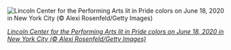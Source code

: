 
![Lincoln Center for the Performing Arts lit in Pride colors on June 18, 2020 in New York City (© Alexi Rosenfeld/Getty Images)](https://cn.bing.com//th?id=OHR.LCPAPride_EN-US5979726065_1920x1080.jpg&rf=LaDigue_1920x1080.jpg&pid=hp)

*[Lincoln Center for the Performing Arts lit in Pride colors on June 18, 2020 in New York City (© Alexi Rosenfeld/Getty Images)](https://www.bing.com/search?q=pride+day&form=hpcapt&filters=HpDate%3a%2220210627_0700%22)*
